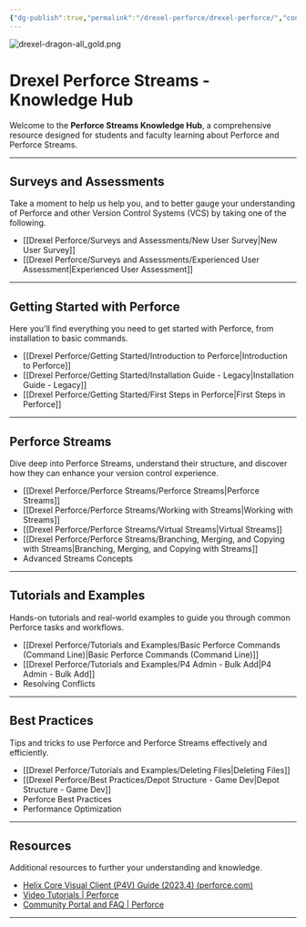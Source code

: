 ```yaml
---
{"dg-publish":true,"permalink":"/drexel-perforce/drexel-perforce/","contentClasses":"drexel","tags":["gardenEntry"]}
---
```


![drexel-dragon-all_gold.png](/img/user/Drexel%20Perforce/All%20Media/drexel-dragon-all_gold.png)
# Drexel Perforce Streams - Knowledge Hub

Welcome to the **Perforce Streams Knowledge Hub**, a comprehensive resource designed for students and faculty learning about Perforce and Perforce Streams. 

---
## Surveys and Assessments

Take a moment to help us help you, and to better gauge your understanding of Perforce and other Version Control Systems (VCS) by taking one of the following.

- [[Drexel Perforce/Surveys and Assessments/New User Survey\|New User Survey]]
- [[Drexel Perforce/Surveys and Assessments/Experienced User Assessment\|Experienced User Assessment]]

---
## Getting Started with Perforce

Here you'll find everything you need to get started with Perforce, from installation to basic commands.

- [[Drexel Perforce/Getting Started/Introduction to Perforce\|Introduction to Perforce]]
- [[Drexel Perforce/Getting Started/Installation Guide - Legacy\|Installation Guide - Legacy]]
- [[Drexel Perforce/Getting Started/First Steps in Perforce\|First Steps in Perforce]]

---

## Perforce Streams

Dive deep into Perforce Streams, understand their structure, and discover how they can enhance your version control experience.

- [[Drexel Perforce/Perforce Streams/Perforce Streams\|Perforce Streams]]
- [[Drexel Perforce/Perforce Streams/Working with Streams\|Working with Streams]]
- [[Drexel Perforce/Perforce Streams/Virtual Streams\|Virtual Streams]]
- [[Drexel Perforce/Perforce Streams/Branching, Merging, and Copying with Streams\|Branching, Merging, and Copying with Streams]]
- Advanced Streams Concepts

---

## Tutorials and Examples

Hands-on tutorials and real-world examples to guide you through common Perforce tasks and workflows.


- [[Drexel Perforce/Tutorials and Examples/Basic Perforce Commands (Command Line)\|Basic Perforce Commands (Command Line)]]
- [[Drexel Perforce/Tutorials and Examples/P4 Admin - Bulk Add\|P4 Admin - Bulk Add]]
- Resolving Conflicts

---

## Best Practices

Tips and tricks to use Perforce and Perforce Streams effectively and efficiently.

- [[Drexel Perforce/Tutorials and Examples/Deleting Files\|Deleting Files]]
- [[Drexel Perforce/Best Practices/Depot Structure - Game Dev\|Depot Structure - Game Dev]]
- Perforce Best Practices
- Performance Optimization

---

## Resources

Additional resources to further your understanding and knowledge.

- [Helix Core Visual Client (P4V) Guide (2023.4) (perforce.com)](https://www.perforce.com/manuals/p4v/Content/P4V/about.whatsnew.html#What's_new_in_the_P4V_guide)
- [Video Tutorials | Perforce](https://www.perforce.com/support/video-tutorials?field_product_target_id=459&field_role_target_id=337)
- [Community Portal and FAQ | Perforce](https://www.perforce.com/support/community-portal-faq)

---
